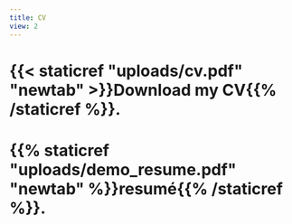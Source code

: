 ```yaml
---
title: CV
view: 2
---
```

# {{< staticref "uploads/cv.pdf" "newtab" >}}Download my CV{{% /staticref %}}.

# {{% staticref "uploads/demo_resume.pdf" "newtab" %}}resumé{{% /staticref %}}.